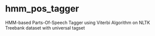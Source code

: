 # hmm_pos_tagger
HMM-based Parts-Of-Speech Tagger using Viterbi Algorithm on NLTK Treebank dataset with universal tagset
